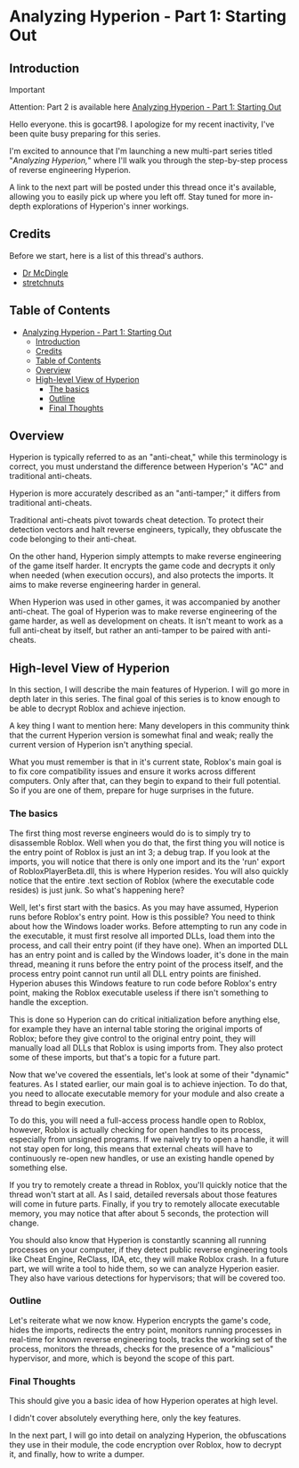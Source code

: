 # Analyzing Hyperion - Part 1: Starting Out

## Introduction

> [!IMPORTANT]
> Attention: Part 2 is available here [Analyzing Hyperion - Part 1: Starting Out](Part%202.md)

Hello everyone. this is gocart98. I apologize for my recent inactivity, I've been quite busy preparing for this series.

I'm excited to announce that I'm launching a new multi-part series titled "*Analyzing Hyperion,*" where I'll walk you through the step-by-step process of reverse engineering Hyperion.

A link to the next part will be posted under this thread once it's available, allowing you to easily pick up where you left off. Stay tuned for more in-depth explorations of Hyperion's inner workings.

## Credits

Before we start, here is a list of this thread's authors.

- [Dr McDingle](https://v3rmillion.net/member.php?action=profile&uid=618689)
- [stretchnuts](https://v3rmillion.net/member.php?action=profile&uid=350742)

## Table of Contents

- [Analyzing Hyperion - Part 1: Starting Out](#analyzing-hyperion---part-1-starting-out)
  - [Introduction](#introduction)
  - [Credits](#credits)
  - [Table of Contents](#table-of-contents)
  - [Overview](#overview)
  - [High-level View of Hyperion](#high-level-view-of-hyperion)
    - [The basics](#the-basics)
    - [Outline](#outline)
    - [Final Thoughts](#final-thoughts)

## Overview

Hyperion is typically referred to as an "anti-cheat," while this terminology is correct, you must understand the difference between Hyperion's "AC" and traditional anti-cheats.

Hyperion is more accurately described as an "anti-tamper;" it differs from traditional anti-cheats.

Traditional anti-cheats pivot towards cheat detection. To protect their detection vectors and halt reverse engineers, typically, they obfuscate the code belonging to their anti-cheat.

On the other hand, Hyperion simply attempts to make reverse engineering of the game itself harder.
It encrypts the game code and decrypts it only when needed (when execution occurs), and also protects the imports. It aims to make reverse engineering harder in general.

When Hyperion was used in other games, it was accompanied by another anti-cheat. The goal of Hyperion was to make reverse engineering of the game harder, as well as development on cheats. It isn't meant to work as a full anti-cheat by itself, but rather an anti-tamper to be paired with anti-cheats.

## High-level View of Hyperion

In this section, I will describe the main features of Hyperion. I will go more in depth later in this series. The final goal of this series is to know enough to be able to decrypt Roblox and achieve injection.

A key thing I want to mention here: Many developers in this community think that the current Hyperion version is somewhat final and weak; really the current version of Hyperion isn't anything special.

What you must remember is that in it's current state, Roblox's main goal is to fix core compatibility issues and ensure it works across different computers. Only after that, can they begin to expand to their full potential. So if you are one of them, prepare for huge surprises in the future.

### The basics

The first thing most reverse engineers would do is to simply try to disassemble Roblox. Well when you do that, the first thing you will notice is the entry point of Roblox is just an int 3; a debug trap. If you look at the imports, you will notice that there is only one import and its the 'run' export of RobloxPlayerBeta.dll, this is where Hyperion resides. You will also quickly notice that the entire .text section of Roblox (where the executable code resides) is just junk. So what's happening here?

Well, let's first start with the basics.
As you may have assumed, Hyperion runs before Roblox's entry point. How is this possible?
You need to think about how the Windows loader works. Before attempting to run any code in the executable, it must first resolve all imported DLLs, load them into the process, and call their entry point (if they have one).
When an imported DLL has an entry point and is called by the Windows loader, it's done in the main thread, meaning it runs before the entry point of the process itself, and the process entry point cannot run until all DLL entry points are finished.
Hyperion abuses this Windows feature to run code before Roblox's entry point, making the Roblox executable useless if there isn't something to handle the exception.

This is done so Hyperion can do critical initialization before anything else, for example they have an internal table storing the original imports of Roblox; before they give control to the original entry point, they will manually load all DLLs that Roblox is using imports from. They also protect some of these imports, but that's a topic for a future part.

Now that we've covered the essentials, let's look at some of their "dynamic" features.
As I stated earlier, our main goal is to achieve injection. To do that, you need to allocate executable memory for your module and also create a thread to begin execution.

To do this, you will need a full-access process handle open to Roblox, however, Roblox is actually checking for open handles to its process, especially from unsigned programs.
If we naively try to open a handle, it will not stay open for long, this means that external cheats will have to continuously re-open new handles, or use an existing handle opened by something else.

If you try to remotely create a thread in Roblox, you'll quickly notice that the thread won't start at all.
As I said, detailed reversals about those features will come in future parts.
Finally, if you try to remotely allocate executable memory, you may notice that after about 5 seconds, the protection will change.

You should also know that Hyperion is constantly scanning all running processes on your computer, if they detect public reverse engineering tools like Cheat Engine, ReClass, IDA, etc, they will make Roblox crash.
In a future part, we will write a tool to hide them, so we can analyze Hyperion easier. They also have various detections for hypervisors; that will be covered too.

### Outline

Let's reiterate what we now know. Hyperion encrypts the game's code, hides the imports, redirects the entry point, monitors running processes in real-time for known reverse engineering tools, tracks the working set of the process, monitors the threads, checks for the presence of a "malicious" hypervisor, and more, which is beyond the scope of this part.

### Final Thoughts

This should give you a basic idea of how Hyperion operates at high level.

I didn't cover absolutely everything here, only the key features.

In the next part, I will go into detail on analyzing Hyperion, the obfuscations they use in their module, the code encryption over Roblox, how to decrypt it, and finally, how to write a dumper.

